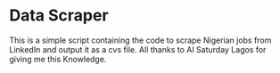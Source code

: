 # Data Scraper
This is a simple script containing the code to scrape Nigerian jobs from LinkedIn and output it as a cvs file. All thanks to AI Saturday Lagos for giving me this Knowledge. 